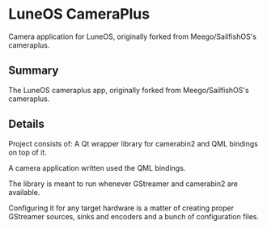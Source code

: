 LuneOS CameraPlus
==================

Camera application for LuneOS, originally forked from Meego/SailfishOS's cameraplus.

Summary
-------
The LuneOS cameraplus app, originally forked from Meego/SailfishOS's cameraplus.

Details
-------
Project consists of: A Qt wrapper library for camerabin2 and QML bindings on top of it.

A camera application written used the QML bindings.

The library is meant to run whenever GStreamer and camerabin2 are available.

Configuring it for any target hardware is a matter of creating proper GStreamer sources, sinks and encoders and a bunch of configuration files.
